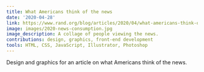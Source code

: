 ```yaml
---
title: What Americans think of the news
date: '2020-04-28'
link: https://www.rand.org/blog/articles/2020/04/what-americans-think-of-the-news--and-what-that-means.html
image: images/2020-news-consumption.jpg
image_description: A collage of people viewing the news.
contributions: design, graphics, front-end development
tools: HTML, CSS, JavaScript, Illustrator, Photoshop
---
```


Design and graphics for an article on what Americans think of the news.
